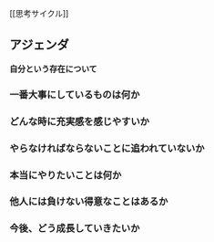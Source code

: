 [[思考サイクル]]

## アジェンダ

**自分という存在について**


### 一番大事にしているものは何か

### どんな時に充実感を感じやすいか

### やらなければならないことに追われていないか

### 本当にやりたいことは何か

### 他人には負けない得意なことはあるか

### 今後、どう成長していきたいか
